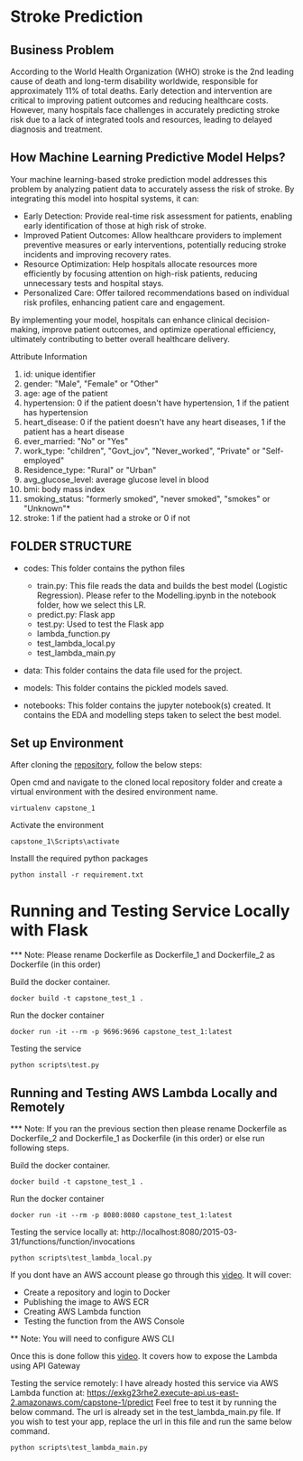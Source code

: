 # Stroke Prediction

## Business Problem

According to the World Health Organization (WHO) stroke is the 2nd leading cause of death and long-term disability worldwide, responsible for approximately 11% of total deaths. Early detection and intervention are critical to improving patient outcomes and reducing healthcare costs. However, many hospitals face challenges in accurately predicting stroke risk due to a lack of integrated tools and resources, leading to delayed diagnosis and treatment.

## How Machine Learning Predictive Model Helps?

Your machine learning-based stroke prediction model addresses this problem by analyzing patient data to accurately assess the risk of stroke. By integrating this model into hospital systems, it can:

 - Early Detection: Provide real-time risk assessment for patients, enabling early identification of those at high risk of stroke.
 - Improved Patient Outcomes: Allow healthcare providers to implement preventive measures or early interventions, potentially reducing stroke incidents and improving recovery rates.
 - Resource Optimization: Help hospitals allocate resources more efficiently by focusing attention on high-risk patients, reducing unnecessary tests and hospital stays.
 - Personalized Care: Offer tailored recommendations based on individual risk profiles, enhancing patient care and engagement.

By implementing your model, hospitals can enhance clinical decision-making, improve patient outcomes, and optimize operational efficiency, ultimately contributing to better overall healthcare delivery.

Attribute Information
1) id: unique identifier
2) gender: "Male", "Female" or "Other"
3) age: age of the patient
4) hypertension: 0 if the patient doesn't have hypertension, 1 if the patient has hypertension
5) heart_disease: 0 if the patient doesn't have any heart diseases, 1 if the patient has a heart disease
6) ever_married: "No" or "Yes"
7) work_type: "children", "Govt_jov", "Never_worked", "Private" or "Self-employed"
8) Residence_type: "Rural" or "Urban"
9) avg_glucose_level: average glucose level in blood
10) bmi: body mass index
11) smoking_status: "formerly smoked", "never smoked", "smokes" or "Unknown"*
12) stroke: 1 if the patient had a stroke or 0 if not

## FOLDER STRUCTURE
- codes: This folder contains the python files
    - train.py: This file reads the data and builds the best model (Logistic Regression). Please refer to the Modelling.ipynb in the notebook folder, how we select this LR.
    - predict.py: Flask app
    - test.py: Used to test the Flask app
    - lambda_function.py
    - test_lambda_local.py
    - test_lambda_main.py 

- data: This folder contains the data file used for the project.

- models: This folder contains the pickled models saved.

- notebooks: This folder contains the jupyter notebook(s) created. It contains the EDA and modelling steps taken to select the best model. 


## Set up Environment

After cloning the [repository](https://github.com/soumikghosal/Capstone-Project-1), follow the below steps:

Open cmd and navigate to the cloned local repository folder and create a virtual environment with the desired environment name.
```
virtualenv capstone_1
```
Activate the environment
```
capstone_1\Scripts\activate
```
Installl the required python packages
```
python install -r requirement.txt
```

# Running and Testing Service Locally with Flask

*** Note: Please rename Dockerfile as Dockerfile_1 and Dockerfile_2 as Dockerfile (in this order)

Build the docker container.
```
docker build -t capstone_test_1 .
```
Run the docker container
```
docker run -it --rm -p 9696:9696 capstone_test_1:latest
```
Testing the service
```
python scripts\test.py
```

## Running and Testing AWS Lambda Locally and Remotely

*** Note: If you ran the previous section then please rename Dockerfile as Dockerfile_2 and Dockerfile_1 as Dockerfile (in this order) or else run following steps.

Build the docker container.
```
docker build -t capstone_test_1 .
```
Run the docker container
```
docker run -it --rm -p 8080:8080 capstone_test_1:latest
```
Testing the service locally at: http://localhost:8080/2015-03-31/functions/function/invocations
```
python scripts\test_lambda_local.py
```

If you dont have an AWS account please go through this [video](https://www.youtube.com/watch?v=kBch5oD5BkY&list=PL3MmuxUbc_hIhxl5Ji8t4O6lPAOpHaCLR&index=87). It will cover:
- Create a repository and login to Docker
- Publishing the image to AWS ECR
- Creating AWS Lambda function
- Testing the function from the AWS Console

** Note: You will need to configure AWS CLI

Once this is done follow this [video](https://www.youtube.com/watch?v=wyZ9aqQOXvs&list=PL3MmuxUbc_hIhxl5Ji8t4O6lPAOpHaCLR&index=88). It covers how to expose the Lambda using API Gateway


Testing the service remotely: I have already hosted this service via AWS Lambda function at: https://exkg23rhe2.execute-api.us-east-2.amazonaws.com/capstone-1/predict
Feel free to test it by running the below command. The url is already set in the test_lambda_main.py file. If you wish to test your app, replace the url in this file and run the same below command.

```
python scripts\test_lambda_main.py
```

